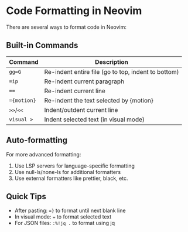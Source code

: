 # Code Formatting in Neovim

There are several ways to format code in Neovim:

## Built-in Commands

| Command | Description |
|---------|-------------|
| `gg=G` | Re-indent entire file (go to top, indent to bottom) |
| `=ip` | Re-indent current paragraph |
| `==` | Re-indent current line |
| `={motion}` | Re-indent the text selected by {motion} |
| `>>`/`<<` | Indent/outdent current line |
| `visual >` | Indent selected text (in visual mode) |

## Auto-formatting

For more advanced formatting:
1. Use LSP servers for language-specific formatting
2. Use null-ls/none-ls for additional formatters
3. Use external formatters like prettier, black, etc.

## Quick Tips
- After pasting: `=}` to format until next blank line
- In visual mode: `=` to format selected text
- For JSON files: `:%!jq .` to format using jq
